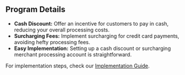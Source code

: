 
## Program Details

- **Cash Discount:** Offer an incentive for customers to pay in cash, reducing your overall processing costs.
- **Surcharging Fees:** Implement surcharging for credit card payments, avoiding hefty processing fees.
- **Easy Implementation:** Setting up a cash discount or surcharging merchant processing account is straightforward.

For implementation steps, check our [Implementation Guide](https://emerchantauthority.com/high-risk-payment-gateway/).
